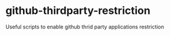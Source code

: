 # github-thirdparty-restriction
Useful scripts to enable github thrid party applications restriction
